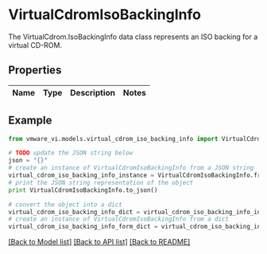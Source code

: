 # VirtualCdromIsoBackingInfo

The VirtualCdrom.IsoBackingInfo data class represents an ISO backing for a virtual CD-ROM. 

## Properties
Name | Type | Description | Notes
------------ | ------------- | ------------- | -------------

## Example

```python
from vmware_vi.models.virtual_cdrom_iso_backing_info import VirtualCdromIsoBackingInfo

# TODO update the JSON string below
json = "{}"
# create an instance of VirtualCdromIsoBackingInfo from a JSON string
virtual_cdrom_iso_backing_info_instance = VirtualCdromIsoBackingInfo.from_json(json)
# print the JSON string representation of the object
print VirtualCdromIsoBackingInfo.to_json()

# convert the object into a dict
virtual_cdrom_iso_backing_info_dict = virtual_cdrom_iso_backing_info_instance.to_dict()
# create an instance of VirtualCdromIsoBackingInfo from a dict
virtual_cdrom_iso_backing_info_form_dict = virtual_cdrom_iso_backing_info.from_dict(virtual_cdrom_iso_backing_info_dict)
```
[[Back to Model list]](../README.md#documentation-for-models) [[Back to API list]](../README.md#documentation-for-api-endpoints) [[Back to README]](../README.md)


